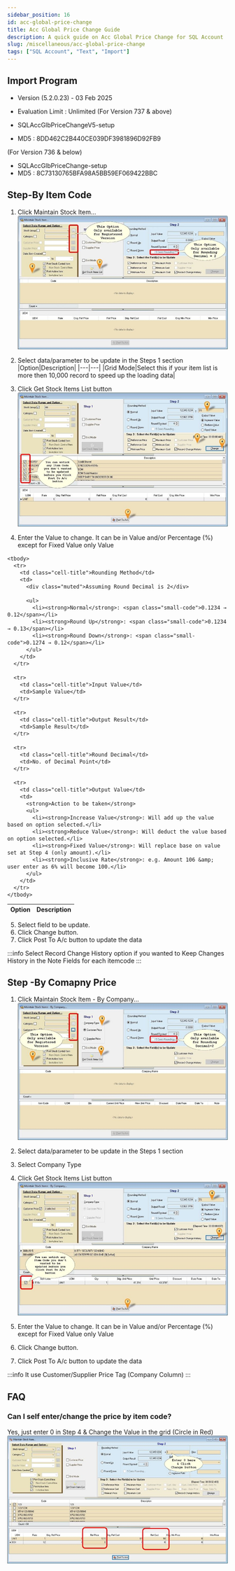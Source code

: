 ```yaml
---
sidebar_position: 16
id: acc-global-price-change
title: Acc Global Price Change Guide
description: A quick guide on Acc Global Price Change for SQL Account
slug: /miscellaneous/acc-global-price-change
tags: ["SQL Account", "Text", "Import"]
---
```


## Import Program
- Version (5.2.0.23) - 03 Feb 2025
- Evaluation Limit : Unlimited
(For Version 737 & above)

- SQLAccGlbPriceChangeV5-setup
- MD5 : 8DD462C2B440CE039DF3981896D92FB9

(For Version 736 & below)

- SQLAccGlbPriceChange-setup
- MD5 : 8C73130765BFA98A5BB59EF069422BBC

## Step-By Item Code

1.  Click Maintain Stock Item...
 ![1](../../static/img/miscellaneous/acc-global/acc-global-price-change-step1.png)

2. Select data/parameter to be update in the Steps 1 section
|Option|Description|
|---|---|
|Grid Mode|Select this if your item list is more then 10,000 record to speed up the loading data|

3. Click Get Stock Items List button
 ![2](../../static/img/miscellaneous/acc-global/acc-global-price-change-step3.png)

4. Enter the Value to change. It can be in Value and/or Percentage (%) except for Fixed Value only Value
  <table class="opts-table" role="table" aria-label="Options and descriptions">
    <thead>
      <tr>
        <th scope="col">Option</th>
        <th scope="col">Description</th>
      </tr>
    </thead>

    <tbody>
      <tr>
        <td class="cell-title">Rounding Method</td>
        <td>
          <div class="muted">Assuming Round Decimal is 2</div>

          <ul>
            <li><strong>Normal</strong>: <span class="small-code">0.1234 → 0.12</span></li>
            <li><strong>Round Up</strong>: <span class="small-code">0.1234 → 0.13</span></li>
            <li><strong>Round Down</strong>: <span class="small-code">0.1274 → 0.12</span></li>
          </ul>
        </td>
      </tr>

      <tr>
        <td class="cell-title">Input Value</td>
        <td>Sample Value</td>
      </tr>

      <tr>
        <td class="cell-title">Output Result</td>
        <td>Sample Result</td>
      </tr>

      <tr>
        <td class="cell-title">Round Decimal</td>
        <td>No. of Decimal Point</td>
      </tr>

      <tr>
        <td class="cell-title">Output Value</td>
        <td>
          <strong>Action to be taken</strong>
          <ul>
            <li><strong>Increase Value</strong>: Will add up the value based on option selected.</li>
            <li><strong>Reduce Value</strong>: Will deduct the value based on option selected.</li>
            <li><strong>Fixed Value</strong>: Will replace base on value set at Step 4 (only amount).</li>
            <li><strong>Inclusive Rate</strong>: e.g. Amount 106 &amp; user enter as 6% will become 100.</li>
          </ul>
        </td>
      </tr>
    </tbody>
  </table>

5. Select field to be update.
6. Click Change button.
7. Click Post To A/c button to update the data

:::info
Select Record Change History option if you wanted to Keep Changes History in the
Note Fields for each itemcode
:::

## Step -By Comapny Price
1. Click Maintain Stock Item - By Company...
 ![3](../../static/img/miscellaneous/acc-global/acc-global-compare-price-step1.png)

2. Select data/parameter to be update in the Steps 1 section
3. Select Company Type
4. Click Get Stock Items List button
 ![4](../../static/img/miscellaneous/acc-global/acc-global-compare-price-step4.png)

5. Enter the Value to change. It can be in Value and/or Percentage (%) except for Fixed Value only Value
6. Click Change button.
7. Click Post To A/c button to update the data

:::info	
It use Customer/Supplier Price Tag (Company Column)
:::


## FAQ
### Can I self enter/change the price by item code?
Yes, just enter 0 in Step 4 & Change the Value in the grid (Circle in Red)
 ![5](../../static/img/miscellaneous/acc-global/acc-global-faq.png)